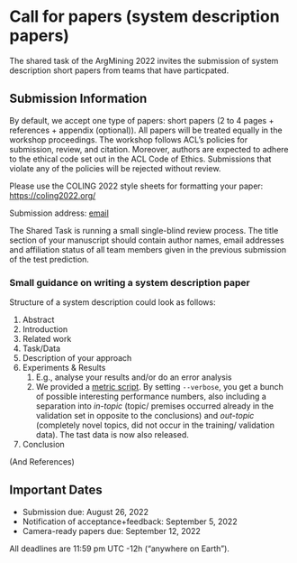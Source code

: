 # Call for papers (system description papers)

The shared task of the ArgMining 2022 invites the submission of system description short papers from teams that have particpated.

## Submission Information

By default, we accept one type of papers: short papers (2 to 4 pages + references + appendix (optional)). All papers will be treated equally in the workshop proceedings. The workshop follows ACL’s policies for submission, review, and citation. Moreover, authors are expected to adhere to the ethical code set out in the ACL Code of Ethics. Submissions that violate any of the policies will be rejected without review.

Please use the COLING 2022 style sheets for formatting your paper: https://coling2022.org/

Submission address: [email](mailto:argmining22_shared_task-organizers@cl.uni-heidelberg.de)

The Shared Task is running a small single-blind review process. The title section of your manuscript should contain author names, email addresses and affiliation status of all team members given in the previous submission of the test prediction.

### Small guidance on writing a system description paper

Structure of a system description could look as follows:

1. Abstract
2. Introduction
3. Related work
4. Task/Data
5. Description of your approach
6. Experiments & Results
   1. E.g., analyse your results and/or do an error analysis
   2. We provided a [metric script](https://github.com/phhei/ArgsValidNovel/blob/gh-pages/Evaluation/Evaluator.py). By setting ``--verbose``, you get a bunch of possible interesting performance numbers, also including a separation into _in-topic_ (topic/ premises occurred already in the validation set in opposite to the conclusions) and _out-topic_ (completely novel topics, did not occur in the training/ validation data). The tast data is now also released.
7. Conclusion

(And References)

## Important Dates

- Submission due: August 26, 2022
- Notification of acceptance+feedback: September 5, 2022
- Camera-ready papers due: September 12, 2022

All deadlines are 11:59 pm UTC -12h (“anywhere on Earth”).
